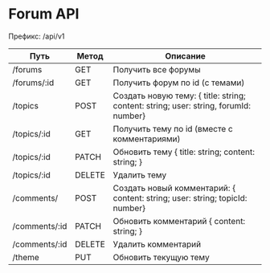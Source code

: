 # Forum API

Префикс: /api/v1

| Путь          | Метод  | Описание                                                                                |
| ------------- | ------ | --------------------------------------------------------------------------------------- |
| /forums       | GET    | Получить все форумы                                                                     |
| /forums/:id   | GET    | Получить форум по id (с темами)                                                         |
| /topics       | POST   | Создать новую тему: { title: string; content: string; user: string, forumId: number}    |
| /topics/:id   | GET    | Получить тему по id (вместе с комментариями)                                            |
| /topics/:id   | PATCH  | Обновить тему { title: string; content: string; }                                       |
| /topics/:id   | DELETE | Удалить тему                                                                            |
| /comments/    | POST   | Создать новый комментарий: { content: string; user: string; topicId: number}            |
| /comments/:id | PATCH  | Обновить комментарий { content: string; }                                               |
| /comments/:id | DELETE | Удалить комментарий                                                                     |
| /theme        | PUT    | Обновить текущую тему                                                                   |
